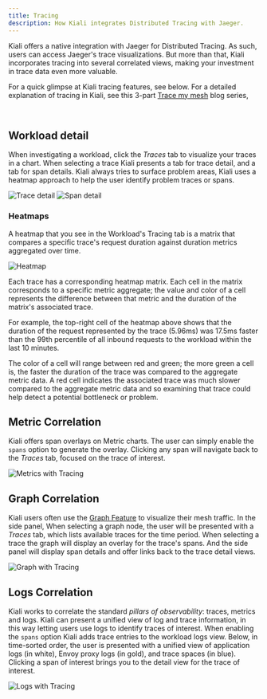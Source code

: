 ```yaml
---
title: Tracing
description: How Kiali integrates Distributed Tracing with Jaeger.
---
```


Kiali offers a native integration with Jaeger for Distributed Tracing.  As such, users can access Jaeger's trace visualizations.  But more
than that, Kiali incorporates tracing into several correlated views, making your investment in trace data even more valuable.

For a quick glimpse at Kiali tracing features, see below.  For a detailed explanation of tracing in Kiali, see this 3-part
[Trace my mesh](https://medium.com/kialiproject/trace-my-mesh-part-1-3-35e252f9c6a9) blog series,

<br />

## Workload detail

When investigating a workload, click the _Traces_ tab to visualize your traces in a chart. When selecting a trace Kiali
presents a tab for trace detail, and a tab for span details.  Kiali always tries to surface problem areas, Kiali uses a
heatmap approach to help the user identify problem traces or spans.

![Trace detail](/images/documentation/features/trace-detail.png)
![Span detail](/images/documentation/features/trace-span-detail.png)

### Heatmaps

A heatmap that you see in the Workload's Tracing tab is a matrix that compares a specific trace's request duration against duration metrics aggregated over time.

![Heatmap](/images/documentation/features/tracing-heatmap.png "Heatmap")

Each trace has a corresponding heatmap matrix. Each cell in the matrix corresponds to a specific metric aggregate; the value and color of a cell represents the difference between that metric and the duration of the matrix's associated trace.

For example, the top-right cell of the heatmap above shows that the duration of the request represented by the trace (5.96ms) was 17.5ms faster than the 99th percentile of all inbound requests to the workload within the last 10 minutes.

The color of a cell will range between red and green; the more green a cell is, the faster the duration of the trace was compared to the aggregate metric data. A red cell indicates the associated trace was much slower compared to the aggregate metric data and so examining that trace could help detect a potential bottleneck or problem.

## Metric Correlation

Kiali offers span overlays on Metric charts.  The user can simply enable the `spans` option to generate the overlay.  Clicking any
span will navigate back to the _Traces_ tab, focused on the trace of interest.

![Metrics with Tracing](/images/documentation/features/trace-metric-overlay.png)


## Graph Correlation

Kiali users often use the [Graph Feature](#topology) to visualize their mesh traffic.  In the side panel, When selecting a graph node,
the user will be presented with a _Traces_ tab, which lists available traces for the time period.  When selecting a trace the graph
will display an overlay for the trace's spans.  And the side panel will display span details and offer links back to the trace detail
views.

![Graph with Tracing](/images/documentation/features/trace-graph-overlay.png)


## Logs Correlation

Kiali works to correlate the standard _pillars of observability_: traces, metrics and logs. Kiali can present a unified view of
log and trace information, in this way letting users use logs to identify traces of interest.  When enabling the `spans` option
Kiali adds trace entries to the workload logs view.  Below, in time-sorted order, the user is presented with a unified view of application
logs (in white), Envoy proxy logs (in gold), and trace spaces (in blue).  Clicking a span of interest brings you to the detail
view for the trace of interest.

![Logs with Tracing](/images/documentation/features/trace-logs.png)

